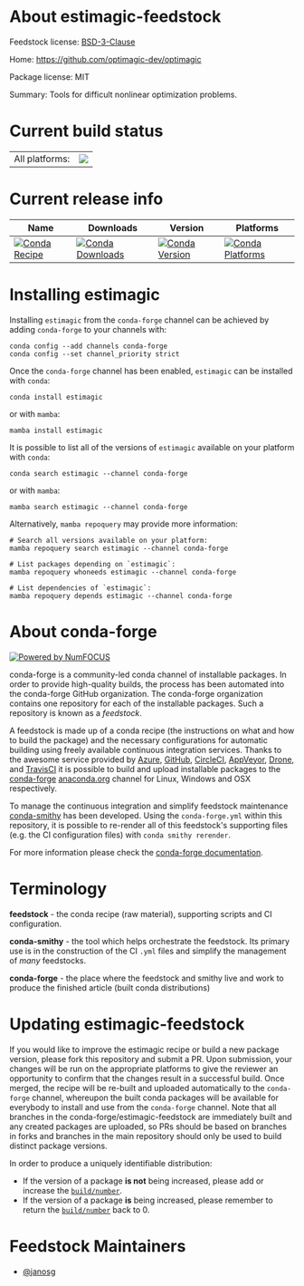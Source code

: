 About estimagic-feedstock
=========================

Feedstock license: [BSD-3-Clause](https://github.com/conda-forge/estimagic-feedstock/blob/main/LICENSE.txt)

Home: https://github.com/optimagic-dev/optimagic

Package license: MIT

Summary: Tools for difficult nonlinear optimization problems.

Current build status
====================


<table><tr><td>All platforms:</td>
    <td>
      <a href="https://dev.azure.com/conda-forge/feedstock-builds/_build/latest?definitionId=14638&branchName=main">
        <img src="https://dev.azure.com/conda-forge/feedstock-builds/_apis/build/status/estimagic-feedstock?branchName=main">
      </a>
    </td>
  </tr>
</table>

Current release info
====================

| Name | Downloads | Version | Platforms |
| --- | --- | --- | --- |
| [![Conda Recipe](https://img.shields.io/badge/recipe-estimagic-green.svg)](https://anaconda.org/conda-forge/estimagic) | [![Conda Downloads](https://img.shields.io/conda/dn/conda-forge/estimagic.svg)](https://anaconda.org/conda-forge/estimagic) | [![Conda Version](https://img.shields.io/conda/vn/conda-forge/estimagic.svg)](https://anaconda.org/conda-forge/estimagic) | [![Conda Platforms](https://img.shields.io/conda/pn/conda-forge/estimagic.svg)](https://anaconda.org/conda-forge/estimagic) |

Installing estimagic
====================

Installing `estimagic` from the `conda-forge` channel can be achieved by adding `conda-forge` to your channels with:

```
conda config --add channels conda-forge
conda config --set channel_priority strict
```

Once the `conda-forge` channel has been enabled, `estimagic` can be installed with `conda`:

```
conda install estimagic
```

or with `mamba`:

```
mamba install estimagic
```

It is possible to list all of the versions of `estimagic` available on your platform with `conda`:

```
conda search estimagic --channel conda-forge
```

or with `mamba`:

```
mamba search estimagic --channel conda-forge
```

Alternatively, `mamba repoquery` may provide more information:

```
# Search all versions available on your platform:
mamba repoquery search estimagic --channel conda-forge

# List packages depending on `estimagic`:
mamba repoquery whoneeds estimagic --channel conda-forge

# List dependencies of `estimagic`:
mamba repoquery depends estimagic --channel conda-forge
```


About conda-forge
=================

[![Powered by
NumFOCUS](https://img.shields.io/badge/powered%20by-NumFOCUS-orange.svg?style=flat&colorA=E1523D&colorB=007D8A)](https://numfocus.org)

conda-forge is a community-led conda channel of installable packages.
In order to provide high-quality builds, the process has been automated into the
conda-forge GitHub organization. The conda-forge organization contains one repository
for each of the installable packages. Such a repository is known as a *feedstock*.

A feedstock is made up of a conda recipe (the instructions on what and how to build
the package) and the necessary configurations for automatic building using freely
available continuous integration services. Thanks to the awesome service provided by
[Azure](https://azure.microsoft.com/en-us/services/devops/), [GitHub](https://github.com/),
[CircleCI](https://circleci.com/), [AppVeyor](https://www.appveyor.com/),
[Drone](https://cloud.drone.io/welcome), and [TravisCI](https://travis-ci.com/)
it is possible to build and upload installable packages to the
[conda-forge](https://anaconda.org/conda-forge) [anaconda.org](https://anaconda.org/)
channel for Linux, Windows and OSX respectively.

To manage the continuous integration and simplify feedstock maintenance
[conda-smithy](https://github.com/conda-forge/conda-smithy) has been developed.
Using the ``conda-forge.yml`` within this repository, it is possible to re-render all of
this feedstock's supporting files (e.g. the CI configuration files) with ``conda smithy rerender``.

For more information please check the [conda-forge documentation](https://conda-forge.org/docs/).

Terminology
===========

**feedstock** - the conda recipe (raw material), supporting scripts and CI configuration.

**conda-smithy** - the tool which helps orchestrate the feedstock.
                   Its primary use is in the construction of the CI ``.yml`` files
                   and simplify the management of *many* feedstocks.

**conda-forge** - the place where the feedstock and smithy live and work to
                  produce the finished article (built conda distributions)


Updating estimagic-feedstock
============================

If you would like to improve the estimagic recipe or build a new
package version, please fork this repository and submit a PR. Upon submission,
your changes will be run on the appropriate platforms to give the reviewer an
opportunity to confirm that the changes result in a successful build. Once
merged, the recipe will be re-built and uploaded automatically to the
`conda-forge` channel, whereupon the built conda packages will be available for
everybody to install and use from the `conda-forge` channel.
Note that all branches in the conda-forge/estimagic-feedstock are
immediately built and any created packages are uploaded, so PRs should be based
on branches in forks and branches in the main repository should only be used to
build distinct package versions.

In order to produce a uniquely identifiable distribution:
 * If the version of a package **is not** being increased, please add or increase
   the [``build/number``](https://docs.conda.io/projects/conda-build/en/latest/resources/define-metadata.html#build-number-and-string).
 * If the version of a package **is** being increased, please remember to return
   the [``build/number``](https://docs.conda.io/projects/conda-build/en/latest/resources/define-metadata.html#build-number-and-string)
   back to 0.

Feedstock Maintainers
=====================

* [@janosg](https://github.com/janosg/)

